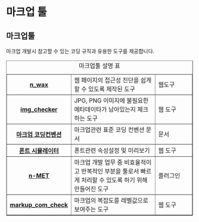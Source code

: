 # 마크업 툴

<html lang="ko">
<head>
    <title>NAVER Developers - 개발도구 마크업툴</title>
    <meta name="description" content="NAVER Developers - 개발도구 마크업툴">
</head>
<body>
<div class="con">
    <div class="h_page_area">
        <h2 class="h_page v2">마크업툴</h2>
        <div class="side_menu"></div>
    </div>
    <p class="p_desc">마크업 개발시 참고할 수 있는 코딩 규칙과 유용한 도구를 제공합니다.</p>
    <table border="1" class="tbl_v st2">
        <caption><span class="blind">마크업툴 설명 표</span></caption>
        <colgroup>
            <col style="width:25%"><col><col style="width:20%">
        </colgroup>
        <tbody>
        <tr>
            <th scope="row">
                <a class="tool_logo tool22" href="http://nuli.navercorp.com/markup_tools/nwax">n_wax</a>
            </th>
            <td>웹 페이지의 접근성 진단을 쉽게 할 수 있도록 제작된 도구</td>
            <td>웹도구</td>
        </tr>
        <tr>
            <th scope="row">
                <a class="tool_logo tool23" href="http://nuli.navercorp.com/markup_tools/imgoptimizer">img_checker</a>
            </th>
            <td>JPG, PNG 이미지에 불필요한 메타데이타가 남아있는지 체크하는 도구</td>
            <td>웹 도구</td>
        </tr>
        <tr>
            <th scope="row">
                <a class="tool_logo tool24" href="http://nuli.navercorp.com/markup_tools/convention">마크업 코딩컨벤션</a>
            </th>
            <td>마크업관련 표준 코딩 컨벤션 문서</td>
            <td>문서</td>
        </tr>
        <tr>
            <th scope="row">
                <a class="tool_logo tool25" href="http://nuli.navercorp.com/markup_tools/preview">폰트 시뮬레이터</a>
            </th>
            <td>폰트관련 속성설정 및 미리보기</td>
            <td>웹 도구</td>
        </tr>
        <tr>
            <th scope="row">
                <a class="tool_logo tool26" href="http://nuli.navercorp.com/markup_tools/nmet">n-MET</a>
            </th>
            <td>마크업 개발 업무 중 비효율적이고 반복적인 부분을 툴로서 빠르게 처리할 수 있도록 하기 위해 만들어진 도구</td>
            <td>플러그인</td>
        </tr>
        <tr>
            <th scope="row">
                <a class="tool_logo tool27" href="http://nuli.navercorp.com/markup_tools/complexity">markup_com_check</a>
            </th>
            <td>마크업의 복잡도를 레벨값으로 보여주는 도구</td>
            <td>웹 도구</td>
        </tr>
        </tbody>
    </table>
</div>
</body>
</html>